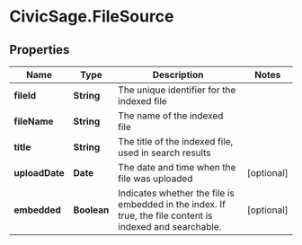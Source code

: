 # CivicSage.FileSource

## Properties

Name | Type | Description | Notes
------------ | ------------- | ------------- | -------------
**fileId** | **String** | The unique identifier for the indexed file | 
**fileName** | **String** | The name of the indexed file | 
**title** | **String** | The title of the indexed file, used in search results | 
**uploadDate** | **Date** | The date and time when the file was uploaded | [optional] 
**embedded** | **Boolean** | Indicates whether the file is embedded in the index. If true, the file content is indexed and searchable. | [optional] 


